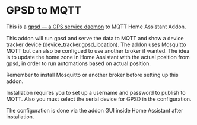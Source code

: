 # GPSD to MQTT

This is a [gpsd — a GPS service daemon](https://gpsd.gitlab.io/gpsd/) to MQTT Home Assistant Addon.

This addon will run gpsd and serve the data to MQTT and show a device tracker device (device_tracker.gpsd_location). The addon uses Mosquitto MQTT but can also be configued to use another broker if wanted. The idea is to update the home zone in Home Assistant with the actual position from gpsd, in order to run automations based on actual position.

Remember to install Mosquitto or another broker before setting up this addon.

Installation requires you to set up a username and password to publish to MQTT. Also you must select the serial device for GPSD in the configuration.

The configuration is done via the addon GUI inside Home Assistant after installation.